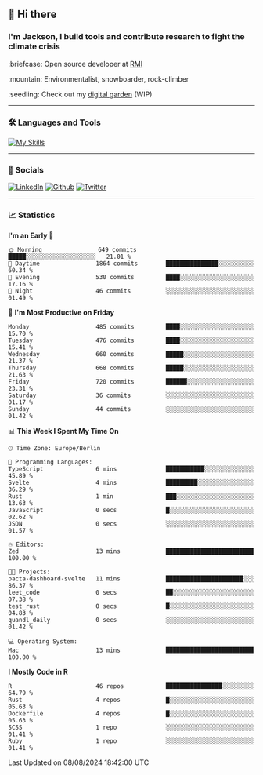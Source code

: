 ## :wave: Hi there
### I'm Jackson, I build tools and contribute research to fight the climate crisis
<p> :briefcase: Open source developer at <a href="https://rmi.org/" alt="RMI">RMI</a></p>
<p> :mountain: Environmentalist, snowboarder, rock-climber</p>
<p> :seedling: Check out my <a href="https://jdhoffa.github.io/" alt="digital garden">digital garden</a> (WIP) </p>

---

### :hammer_and_wrench: Languages and Tools

[![My Skills](https://skillicons.dev/icons?i=r,python,rust,docker,svelte,ts,neovim,azure,postgresql,kubernetes,html,css&perline=6&theme=dark)](https://skillicons.dev)

---

### :iphone: Socials

[![LinkedIn](https://skillicons.dev/icons?i=linkedin&theme=dark)](https://www.linkedin.com/in/jackson-hoffart/) 
[![Github](https://skillicons.dev/icons?i=github&theme=dark)](https://github.com/jdhoffa) 
[![Twitter](https://skillicons.dev/icons?i=twitter&theme=dark)](https://twitter.com/jdhoffart) 

---

### :chart_with_upwards_trend: Statistics

 
<!--START_SECTION:waka-->
**I'm an Early 🐤** 

```text
🌞 Morning                649 commits         █████░░░░░░░░░░░░░░░░░░░░   21.01 % 
🌆 Daytime                1864 commits        ███████████████░░░░░░░░░░   60.34 % 
🌃 Evening                530 commits         ████░░░░░░░░░░░░░░░░░░░░░   17.16 % 
🌙 Night                  46 commits          ░░░░░░░░░░░░░░░░░░░░░░░░░   01.49 % 
```
📅 **I'm Most Productive on Friday** 

```text
Monday                   485 commits         ████░░░░░░░░░░░░░░░░░░░░░   15.70 % 
Tuesday                  476 commits         ████░░░░░░░░░░░░░░░░░░░░░   15.41 % 
Wednesday                660 commits         █████░░░░░░░░░░░░░░░░░░░░   21.37 % 
Thursday                 668 commits         █████░░░░░░░░░░░░░░░░░░░░   21.63 % 
Friday                   720 commits         ██████░░░░░░░░░░░░░░░░░░░   23.31 % 
Saturday                 36 commits          ░░░░░░░░░░░░░░░░░░░░░░░░░   01.17 % 
Sunday                   44 commits          ░░░░░░░░░░░░░░░░░░░░░░░░░   01.42 % 
```


📊 **This Week I Spent My Time On** 

```text
🕑︎ Time Zone: Europe/Berlin

💬 Programming Languages: 
TypeScript               6 mins              ███████████░░░░░░░░░░░░░░   45.89 % 
Svelte                   4 mins              █████████░░░░░░░░░░░░░░░░   36.29 % 
Rust                     1 min               ███░░░░░░░░░░░░░░░░░░░░░░   13.63 % 
JavaScript               0 secs              █░░░░░░░░░░░░░░░░░░░░░░░░   02.62 % 
JSON                     0 secs              ░░░░░░░░░░░░░░░░░░░░░░░░░   01.57 % 

🔥 Editors: 
Zed                      13 mins             █████████████████████████   100.00 % 

🐱‍💻 Projects: 
pacta-dashboard-svelte   11 mins             ██████████████████████░░░   86.37 % 
leet_code                0 secs              ██░░░░░░░░░░░░░░░░░░░░░░░   07.38 % 
test_rust                0 secs              █░░░░░░░░░░░░░░░░░░░░░░░░   04.83 % 
quandl_daily             0 secs              ░░░░░░░░░░░░░░░░░░░░░░░░░   01.42 % 

💻 Operating System: 
Mac                      13 mins             █████████████████████████   100.00 % 
```

**I Mostly Code in R** 

```text
R                        46 repos            ████████████████░░░░░░░░░   64.79 % 
Rust                     4 repos             █░░░░░░░░░░░░░░░░░░░░░░░░   05.63 % 
Dockerfile               4 repos             █░░░░░░░░░░░░░░░░░░░░░░░░   05.63 % 
SCSS                     1 repo              ░░░░░░░░░░░░░░░░░░░░░░░░░   01.41 % 
Ruby                     1 repo              ░░░░░░░░░░░░░░░░░░░░░░░░░   01.41 % 
```




 Last Updated on 08/08/2024 18:42:00 UTC
<!--END_SECTION:waka-->

